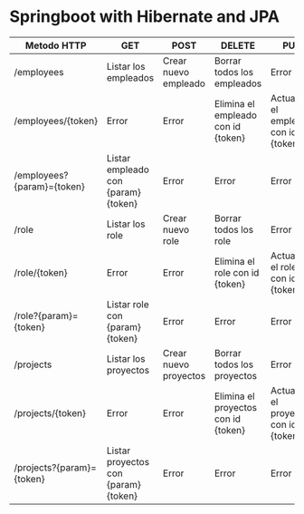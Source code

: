 # Springboot with Hibernate and JPA

|Metodo HTTP|GET|POST|DELETE|PUT|
|-----------|---|----|------|---|
|/employees|Listar los empleados|Crear nuevo empleado|Borrar todos los empleados|Error|
|/employees/{token}|Error|Error|Elimina el empleado con id {token}|Actualiza el empleado con id {token}|
|/employees?{param}={token}|Listar empleado con {param} {token}|Error|Error|Error|
|/role|Listar los role|Crear nuevo role|Borrar todos los role|Error|
|/role/{token}|Error|Error|Elimina el role con id {token}|Actualiza el role con id {token}|
|/role?{param}={token}|Listar role con {param} {token}|Error|Error|Error|
|/projects|Listar los proyectos|Crear nuevo proyectos|Borrar todos los proyectos|Error|
|/projects/{token}|Error|Error|Elimina el proyectos con id {token}|Actualiza el proyectos con id {token}|
|/projects?{param}={token}|Listar proyectos con {param} {token}|Error|Error|Error|


